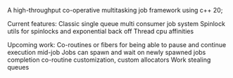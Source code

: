 A high-throughput co-operative multitasking job framework using c++ 20;

Current features:
Classic single queue multi consumer job system
Spinlock utils for spinlocks and exponential back off
Thread cpu affinities

Upcoming work:
Co-routines or fibers for being able to pause and continue execution mid-job
Jobs can spawn and wait on newly spawned jobs completion
co-routine customization, custom allocators
Work stealing queues



